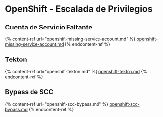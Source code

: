 # OpenShift - Escalada de Privilegios

## Cuenta de Servicio Faltante

{% content-ref url="openshift-missing-service-account.md" %}
[openshift-missing-service-account.md](openshift-missing-service-account.md)
{% endcontent-ref %}

## Tekton

{% content-ref url="openshift-tekton.md" %}
[openshift-tekton.md](openshift-tekton.md)
{% endcontent-ref %}

## Bypass de SCC

{% content-ref url="openshift-scc-bypass.md" %}
[openshift-scc-bypass.md](openshift-scc-bypass.md)
{% endcontent-ref %}
